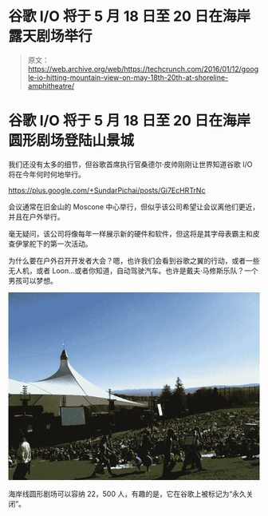 # 谷歌 I/O 将于 5 月 18 日至 20 日在海岸露天剧场举行

> 原文：<https://web.archive.org/web/https://techcrunch.com/2016/01/12/google-io-hitting-mountain-view-on-may-18th-20th-at-shoreline-amphitheatre/>

# 谷歌 I/O 将于 5 月 18 日至 20 日在海岸圆形剧场登陆山景城

我们还没有太多的细节，但谷歌首席执行官桑德尔·皮帅刚刚让世界知道谷歌 I/O 将在今年何时何地举行。

https://plus.google.com/+SundarPichai/posts/Gi7EcHRTrNc

会议通常在旧金山的 Moscone 中心举行，但似乎该公司希望让会议离他们更近，并且在户外举行。

毫无疑问，该公司将像每年一样展示新的硬件和软件，但这将是其字母表霸主和皮查伊掌舵下的第一次活动。

为什么要在户外召开开发者大会？嗯，也许我们会看到谷歌之翼的行动，或者一些无人机，或者 Loon…或者你知道，自动驾驶汽车。也许是戴夫·马修斯乐队？一个男孩可以梦想。

![6a00d83451d77869e2017d3ce06608970c](img/d592fd93758290747e1014ed57c57d67.png)

海岸线圆形剧场可以容纳 22，500 人，有趣的是，它在谷歌上被标记为“永久关闭”。